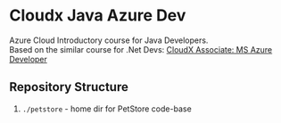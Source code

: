 # Cloudx Java Azure Dev

Azure Cloud Introductory course for Java Developers. \
Based on the similar course for .Net Devs: [CloudX Associate: MS Azure Developer](https://learn.epam.com/detailsPage?id=03203120-312d-4253-917b-57017b5693d5&source=PROGRAM)

## Repository Structure
1. `./petstore` - home dir for PetStore code-base

